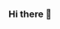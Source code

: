 ### Hi there 👋

<!--
**rafael23ml/rafael23ml** is a ✨ _special_ ✨ repository because its `README.md` (this file) appears on your GitHub profile.

Here are some ideas to get you started:
<div>
    <img align="center" alt="Rafa-HTML" height="30" width="40" src="https://img.shields.io/badge/C-00599C?style=for-the-badge&logo=c&logoColor=white">
    <img align="center" alt="Rafa-HTML" height="30" width="40" src="https://img.shields.io/badge/HTML-239120?style=for-the-badge&logo=html5&logoColor=white">
    <img align="center" alt="Rafa-CSS" height="30" width="40" src="https://img.shields.io/badge/Python-3776AB?style=for-the-badge&logo=python&logoColor=white">
    <img align="center" alt="Rafa-Python" height="30" width="40" src="https://img.shields.io/badge/CSS-239120?&style=for-the-badge&logo=css3&logoColor=white">
</div>
